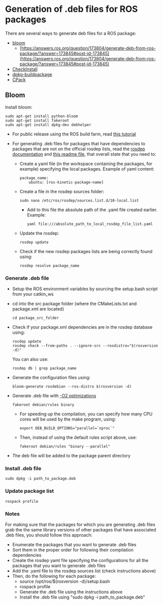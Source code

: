 # Generation of .deb files for ROS packages

There are several ways to generate deb files for a ROS package:
* [bloom](http://wiki.ros.org/bloom)
  * [https://answers.ros.org/question/173804/generate-deb-from-ros-package/?answer=173845#post-id-173845](https://answers.ros.org/question/173804/generate-deb-from-ros-package/?answer=173845#post-id-173845)
* [CheckInstall](https://wiki.debian.org/CheckInstall)
* [dpkg-buildpackage](http://manpages.ubuntu.com/manpages/precise/man1/dpkg-buildpackage.1.html)
* [CPack](https://cmake.org/cmake/help/v3.0/module/CPack.html)


## Bloom

Install bloom:
```
sudo apt-get install python-bloom
sudo apt-get install fakeroot
sudo apt-get install dpkg-dev debhelper
```

* For public release using the ROS build farm, read [this tutorial](http://wiki.ros.org/bloom/Tutorials/FirstTimeRelease)

* For generating .deb files for packages that have dependencies to packages that are not on the official rosdep lists, read the [rosdep documentation](http://docs.ros.org/independent/api/rosdep/html/contributing_rules.html) and [this readme file](https://github.com/mikeferguson/buildbot-ros/blob/master/documentation/private_repositories.md), that overall state that you need to:
  * Create a yaml file (in the workspace containing the packages, for example) specifying the local packages. Example of yaml content:
    ```
    package_name:
        ubuntu: [ros-kinetic-package-name]
    ```
  * Create a file in the rosdep sources folder:
    ```
    sudo nano /etc/ros/rosdep/sources.list.d/10-local.list
    ```
    * Add to this file the absolute path of the .yaml file created earlier. Example:
      ```
      yaml file:///absolute_path_to_local_rosdep_file_list.yaml
      ```
  * Update the rosdep:
    ```
    rosdep update
    ```
  * Check if the new rosdep packages lists are being correctly found using:
    ```
    rosdep resolve package_name
    ```


### Generate .deb file

* Setup the ROS environment variables by sourcing the setup.bash script from your catkin_ws
* cd into the src package folder (where the CMakeLists.txt and package.xml are located)
  ```
  cd package_src_folder
  ```
* Check if your package.xml dependencies are in the rosdep database using:
  ```
  rosdep update
  rosdep check --from-paths . --ignore-src --rosdistro="$(rosversion -d)"
  ```
  You can also use:
  ```
  rosdep db | grep package_name
  ```
* Generate the configuration files using:
  ```
  bloom-generate rosdebian --ros-distro $(rosversion -d)
  ```
* Generate .deb file with [-O2 optimizations](http://wiki.ros.org/bloom/Tutorials/ChangeBuildFlags)
  ```
  fakeroot debian/rules binary
  ```
  * For speeding up the compilation, you can specify how many CPU cores will be used by the make program, using:
    ```
    export DEB_BUILD_OPTIONS="parallel=`nproc`"
    ```
  * Then, instead of using the default rules script above, use:
    ```
    fakeroot debian/rules "binary --parallel"
    ```

* The deb file will be added to the package parent directory


### Install .deb file
```
sudo dpkg -i path_to_package.deb
```


### Update package list
```
rospack profile
```


### Notes

For making sure that the packages for which you are generating .deb files grab the the same library versions of other packages that have associated .deb files, you should follow this approach:
* Enumerate the packages that you want to generate .deb files
* Sort them in the proper order for following their compilation dependencies
* Create the rosdep yaml file specifying the configurations for all the packages that you want to generate .deb files
* Add the .yaml file to the rosdep sources list (check instructions above)
* Then, do the following for each package:
  * source /opt/ros/$(rosversion -d)/setup.bash
  * rospack profile
  * Generate the .deb file using the instructions above
  * Install the .deb file using "sudo dpkg -i path_to_package.deb"
